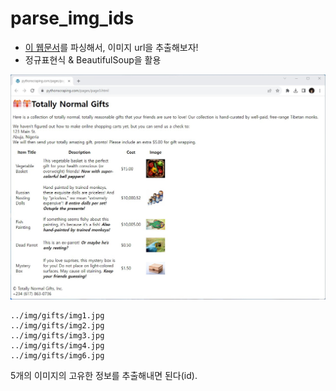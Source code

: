 # parse_img_ids

- [이 웹문서](http://www.pythonscraping.com/pages/page3.html)를 파싱해서, 이미지 url을 추출해보자!
- 정규표현식 & BeautifulSoup을 활용

![Screenshot](images/page3.jpg)
```
../img/gifts/img1.jpg  
../img/gifts/img2.jpg  
../img/gifts/img3.jpg  
../img/gifts/img4.jpg  
../img/gifts/img6.jpg  
```
5개의 이미지의 고유한 정보를 추출해내면 된다(id).